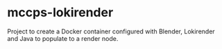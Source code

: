 # mccps-lokirender
Project to create a Docker container configured with Blender, Lokirender and Java to populate to a render node.
